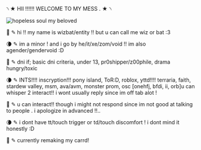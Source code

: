 ৲ ★ HII !!!!!! WELCOME TO MY MESS . ★ ৲

![hopeless soul my beloved](https://cdn.discordapp.com/attachments/585766293542666258/1052902552452218931/5C3B9383-A361-493F-8278-AB6808AAAFBD.jpg)

🦇 ✎ hi !! my name is wizbat/entity !! but u can call me wiz or bat :3

🌘 ✎ im a minor ! and i go by he/it/xe/zom/void !! im also agender/gendervoid :D

🦇 ✎ dni if; basic dni criteria, under 13, pr0shipper/z00phile, drama hungry/toxic

🌘 ✎ INTS!!!! inscryption!!! pony island, ToR:D, roblox, yttd!!!! terraria, faith, stardew valley, msm, ava/avm, monster prom, osc [onehfj, bfdi, ii, orb]u can whisper 2 interact!! i wont usually reply since im off tab alot !

🦇 ✎ u can interact!! though i might not respond since im not good at talking to people . i apologize in advanced !!..

🌘 ✎ i dont have tt/touch trigger or td/touch discomfort ! i dont mind it honestly :D

🦇 ✎  currently remaking my carrd! 
